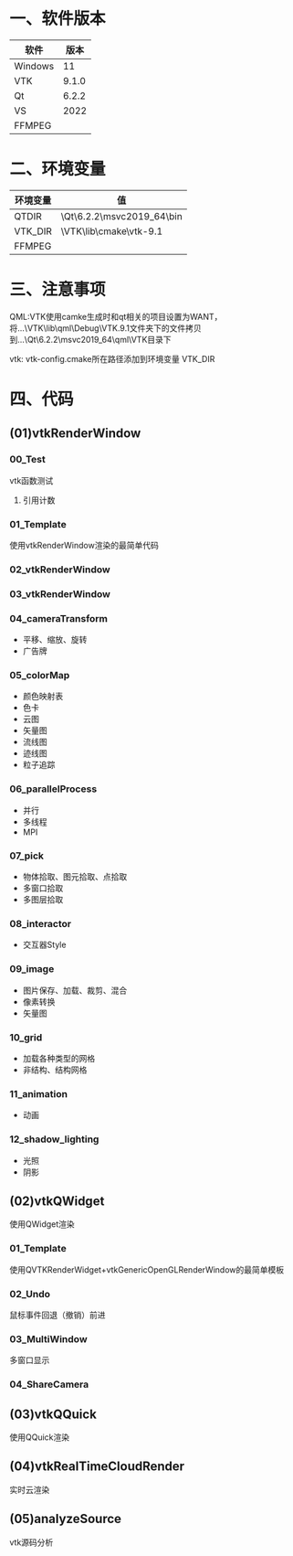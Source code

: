 # 一、软件版本
|软件|版本|
|--|--|
|Windows|11|
|VTK|9.1.0|
|Qt|6.2.2|
|VS|2022|
|FFMPEG||

# 二、环境变量
|环境变量|值|
|--|--|
|QTDIR|\Qt\6.2.2\msvc2019_64\bin|
|VTK_DIR|\VTK\lib\cmake\vtk-9.1|
|FFMPEG||

# 三、注意事项
QML:VTK使用camke生成时和qt相关的项目设置为WANT，将...\VTK\lib\qml\Debug\VTK.9.1文件夹下的文件拷贝到...\Qt\6.2.2\msvc2019_64\qml\VTK目录下

vtk: vtk-config.cmake所在路径添加到环境变量 VTK_DIR

# 四、代码
## (01)vtkRenderWindow
### 00_Test
vtk函数测试
01. 引用计数
### 01_Template
使用vtkRenderWindow渲染的最简单代码
### 02_vtkRenderWindow

### 03_vtkRenderWindow

### 04_cameraTransform
- 平移、缩放、旋转
- 广告牌
### 05_colorMap
- 颜色映射表
- 色卡
- 云图
- 矢量图
- 流线图
- 迹线图
- 粒子追踪
### 06_parallelProcess
- 并行
- 多线程
- MPI
### 07_pick
- 物体拾取、图元拾取、点拾取
- 多窗口拾取
- 多图层拾取
### 08_interactor
- 交互器Style
### 09_image
- 图片保存、加载、裁剪、混合
- 像素转换
- 矢量图
### 10_grid
- 加载各种类型的网格
- 非结构、结构网格
### 11_animation
- 动画
### 12_shadow_lighting
- 光照
- 阴影


## (02)vtkQWidget
使用QWidget渲染
### 01_Template
使用QVTKRenderWidget+vtkGenericOpenGLRenderWindow的最简单模板
### 02_Undo
鼠标事件回退（撤销）前进
### 03_MultiWindow
多窗口显示
### 04_ShareCamera
## (03)vtkQQuick
使用QQuick渲染
## (04)vtkRealTimeCloudRender
实时云渲染
## (05)analyzeSource
vtk源码分析
